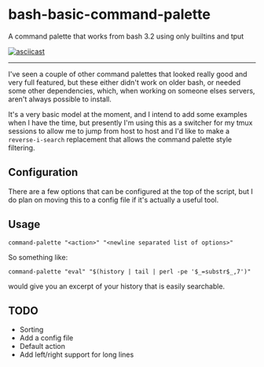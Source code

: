 # bash-basic-command-palette
A command palette that works from bash 3.2 using only builtins and tput

[![asciicast](https://asciinema.org/a/196375.png)](https://asciinema.org/a/196375)

---

I've seen a couple of other command palettes that looked really good and very full featured, but these either didn't work on older bash, or needed some other dependencies, which, when working on someone elses servers, aren't always possible to install.

It's a very basic model at the moment, and I intend to add some examples when I have the time, but presently I'm using this as a switcher for my tmux sessions to allow me to jump from host to host and I'd like to make a `reverse-i-search` replacement that allows the command palette style filtering.

## Configuration

There are a few options that can be configured at the top of the script, but I do plan on moving this to a config file if it's actually a useful tool.

## Usage

    command-palette "<action>" "<newline separated list of options>"

So something like:

    command-palette "eval" "$(history | tail | perl -pe '$_=substr$_,7')"

would give you an excerpt of your history that is easily searchable.

## TODO

- Sorting
- Add a config file
- Default action
- Add left/right support for long lines
